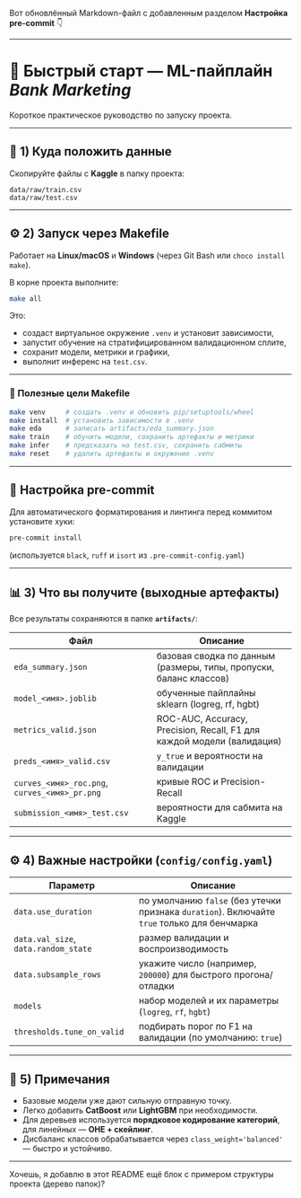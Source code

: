 Вот обновлённый Markdown-файл с добавленным разделом **Настройка pre-commit** 👇

---

# 🧠 Быстрый старт — ML-пайплайн *Bank Marketing*

Короткое практическое руководство по запуску проекта.

---

## 📁 1) Куда положить данные

Скопируйте файлы с **Kaggle** в папку проекта:

```
data/raw/train.csv
data/raw/test.csv
```

---

## ⚙️ 2) Запуск через Makefile

Работает на **Linux/macOS** и **Windows** (через Git Bash или `choco install make`).

В корне проекта выполните:

```bash
make all
```

Это:

* создаст виртуальное окружение `.venv` и установит зависимости,
* запустит обучение на стратифицированном валидационном сплите,
* сохранит модели, метрики и графики,
* выполнит инференс на `test.csv`.

---

### 🔧 Полезные цели Makefile

```bash
make venv     # создать .venv и обновить pip/setuptools/wheel
make install  # установить зависимости в .venv
make eda      # записать artifacts/eda_summary.json
make train    # обучить модели, сохранить артефакты и метрики
make infer    # предсказать на test.csv, сохранить сабмиты
make reset    # удалить артефакты и окружение .venv
```

---

## 🧹 Настройка pre-commit

Для автоматического форматирования и линтинга перед коммитом установите хуки:

```bash
pre-commit install
```

(используется `black`, `ruff` и `isort` из `.pre-commit-config.yaml`)

---

## 📊 3) Что вы получите (выходные артефакты)

Все результаты сохраняются в папке **`artifacts/`**:

| Файл                                          | Описание                                                               |
| --------------------------------------------- | ---------------------------------------------------------------------- |
| `eda_summary.json`                            | базовая сводка по данным (размеры, типы, пропуски, баланс классов)     |
| `model_<имя>.joblib`                          | обученные пайплайны sklearn (logreg, rf, hgbt)                         |
| `metrics_valid.json`                          | ROC-AUC, Accuracy, Precision, Recall, F1 для каждой модели (валидация) |
| `preds_<имя>_valid.csv`                       | `y_true` и вероятности на валидации                                    |
| `curves_<имя>_roc.png`, `curves_<имя>_pr.png` | кривые ROC и Precision-Recall                                          |
| `submission_<имя>_test.csv`                   | вероятности для сабмита на Kaggle                                      |

---

## ⚙️ 4) Важные настройки (`config/config.yaml`)

| Параметр                             | Описание                                                                                     |
| ------------------------------------ | -------------------------------------------------------------------------------------------- |
| `data.use_duration`                  | по умолчанию `false` (без утечки признака `duration`). Включайте `true` только для бенчмарка |
| `data.val_size`, `data.random_state` | размер валидации и воспроизводимость                                                         |
| `data.subsample_rows`                | укажите число (например, `200000`) для быстрого прогона/отладки                              |
| `models`                             | набор моделей и их параметры (`logreg`, `rf`, `hgbt`)                                        |
| `thresholds.tune_on_valid`           | подбирать порог по F1 на валидации (по умолчанию: `true`)                                    |

---

## 💬 5) Примечания

* Базовые модели уже дают сильную отправную точку.
* Легко добавить **CatBoost** или **LightGBM** при необходимости.
* Для деревьев используется **порядковое кодирование категорий**, для линейных — **OHE + скейлинг**.
* Дисбаланс классов обрабатывается через `class_weight='balanced'` — быстро и устойчиво.

---

Хочешь, я добавлю в этот README ещё блок с примером структуры проекта (дерево папок)?

